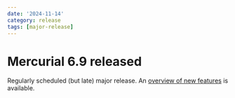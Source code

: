 ```yaml
---
date: '2024-11-14'
category: release
tags: [major-release]
---
```


# Mercurial 6.9 released

Regularly scheduled (but late) major release. An
[overview of new features](https://wiki.mercurial-scm.org/Release6.9) is available.
